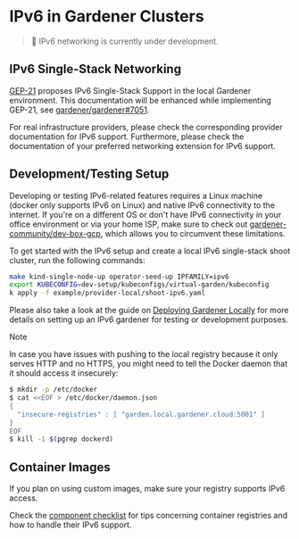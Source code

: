 # IPv6 in Gardener Clusters

> 🚧 IPv6 networking is currently under development.

## IPv6 Single-Stack Networking

[GEP-21](../proposals/21-ipv6-singlestack-local.md) proposes IPv6 Single-Stack Support in the local Gardener environment.
This documentation will be enhanced while implementing GEP-21, see [gardener/gardener#7051](https://github.com/gardener/gardener/issues/7051).

For real infrastructure providers, please check the corresponding provider documentation for IPv6 support.
Furthermore, please check the documentation of your preferred networking extension for IPv6 support.

## Development/Testing Setup

Developing or testing IPv6-related features requires a Linux machine (docker only supports IPv6 on Linux) and native IPv6 connectivity to the internet.
If you're on a different OS or don't have IPv6 connectivity in your office environment or via your home ISP, make sure to check out [gardener-community/dev-box-gcp](https://github.com/gardener-community/dev-box-gcp), which allows you to circumvent these limitations.

To get started with the IPv6 setup and create a local IPv6 single-stack shoot cluster, run the following commands:

```bash
make kind-single-node-up operator-seed-up IPFAMILY=ipv6
export KUBECONFIG=dev-setup/kubeconfigs/virtual-garden/kubeconfig
k apply -f example/provider-local/shoot-ipv6.yaml
```

Please also take a look at the guide on [Deploying Gardener Locally](../deployment/getting_started_locally.md) for more details on setting up an IPv6 gardener for testing or development purposes.

> [!NOTE]
> In case you have issues with pushing to the local registry because it only serves HTTP and no HTTPS, you might need to tell the Docker daemon that it should access it insecurely:
> ```bash
> $ mkdir -p /etc/docker
> $ cat <<EOF > /etc/docker/daemon.json
> {
>   "insecure-registries" : [ "garden.local.gardener.cloud:5001" ]
> }
> EOF
> $ kill -1 $(pgrep dockerd)
> ```

## Container Images

If you plan on using custom images, make sure your registry supports IPv6 access.

Check the [component checklist](../development/component-checklist.md#images) for tips concerning container registries and how to handle their IPv6 support.
